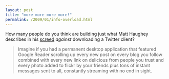 ```yaml
---
layout: post
title: "more more more more!"
permalink: /2009/01/info-overload.html
---
```


How many people do you think are building just what Matt Haughey describes in his [screed](http://a.wholelottanothing.org/2009/01/matt-whats-your-favorite-desktop-twitter-client.html) _against_ downloading a Twitter client?

> Imagine if you had a permanent desktop application that featured Google Reader scrolling up every new post on every blog you follow combined with every new link on delicious from people you trust and every photo added to flickr by your friends plus tons of instant messages sent to all, constantly streaming with no end in sight.
